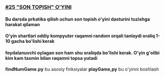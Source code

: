 [<h3>#25 "SON TOPISH" O'YINI</h3>](https://python.sariq.dev/amaliyot/25-guess-the-number)

**<h4>Bu darsda prkatika qilish uchun son topish o'yini dasturini tuzishga harakat qilaman</h4>**
**<h4>O'yin shartlari oddiy kompyuter raqamni random orqali tanlaydi oraliq 1-10 gacha bo'lishi kerak</h4>**
**<h4>foydalanuvchi oylagan son ham shu oraliqda bo'lishi kerak. O'yin g'olibi kim kam taxmin bilan raqamni topsa yutadi</h4>**

**findNumGame.py** bu asosiy finksiyalar
**playGame,py** bu o'yinni boshlash
